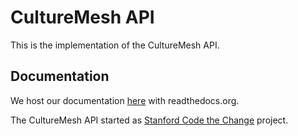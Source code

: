 # CultureMesh API

This is the implementation of the CultureMesh API.

## Documentation

We host our documentation [here](https://culturemesh-api.readthedocs.io/en/latest/) with readthedocs.org.


The CultureMesh API started as [Stanford Code the Change](https://codethechange.stanford.edu/) project.
